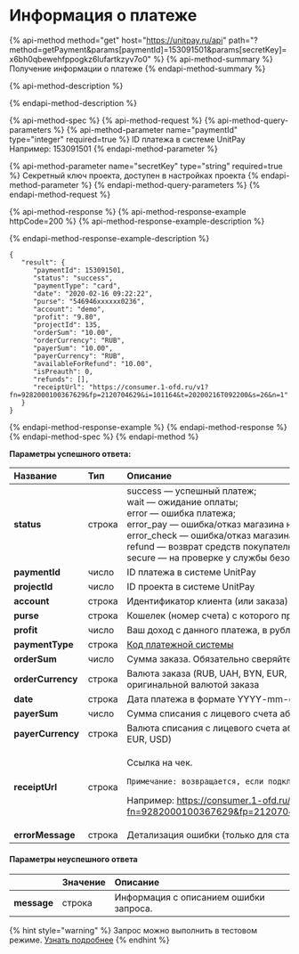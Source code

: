 # Информация о платеже

{% api-method method="get" host="https://unitpay.ru/api" path="?method=getPayment&params\[paymentId\]=153091501&params\[secretKey\]=x6bh0qbewehfppogkz6lufartkzyv7o0" %}
{% api-method-summary %}
Получение информации о платеже
{% endapi-method-summary %}

{% api-method-description %}

{% endapi-method-description %}

{% api-method-spec %}
{% api-method-request %}
{% api-method-query-parameters %}
{% api-method-parameter name="paymentId" type="integer" required=true %}
ID платежа в системе UnitPay  
Например: 153091501
{% endapi-method-parameter %}

{% api-method-parameter name="secretKey" type="string" required=true %}
Секретный ключ проекта, доступен в настройках проекта
{% endapi-method-parameter %}
{% endapi-method-query-parameters %}
{% endapi-method-request %}

{% api-method-response %}
{% api-method-response-example httpCode=200 %}
{% api-method-response-example-description %}

{% endapi-method-response-example-description %}

```
{
   "result": {
      "paymentId": 153091501,
      "status": "success",
      "paymentType": "card",
      "date": "2020-02-16 09:22:22",
      "purse": "546946xxxxxx0236",
      "account": "demo",
      "profit": "9.80",
      "projectId": 135,
      "orderSum": "10.00",
      "orderCurrency": "RUB",
      "payerSum": "10.00",
      "payerCurrency": "RUB",
      "availableForRefund": "10.00",
      "isPreauth": 0,
      "refunds": [],
      "receiptUrl": "https://consumer.1-ofd.ru/v1?fn=9282000100367629&fp=2120704629&i=101164&t=20200216T092200&s=26&n=1"
   }
}
```
{% endapi-method-response-example %}
{% endapi-method-response %}
{% endapi-method-spec %}
{% endapi-method %}

**Параметры успешного ответа:**

<table>
  <thead>
    <tr>
      <th style="text-align:left">&#x41D;&#x430;&#x437;&#x432;&#x430;&#x43D;&#x438;&#x435;</th>
      <th style="text-align:left">&#x422;&#x438;&#x43F;</th>
      <th style="text-align:left">&#x41E;&#x43F;&#x438;&#x441;&#x430;&#x43D;&#x438;&#x435;</th>
    </tr>
  </thead>
  <tbody>
    <tr>
      <td style="text-align:left"><b>status</b>
      </td>
      <td style="text-align:left">&#x441;&#x442;&#x440;&#x43E;&#x43A;&#x430;</td>
      <td style="text-align:left">success &#x2014; &#x443;&#x441;&#x43F;&#x435;&#x448;&#x43D;&#x44B;&#x439;
        &#x43F;&#x43B;&#x430;&#x442;&#x435;&#x436;;
        <br />wait &#x2014; &#x43E;&#x436;&#x438;&#x434;&#x430;&#x43D;&#x438;&#x435;
        &#x43E;&#x43F;&#x43B;&#x430;&#x442;&#x44B;;
        <br />error &#x2014; &#x43E;&#x448;&#x438;&#x431;&#x43A;&#x430; &#x43F;&#x43B;&#x430;&#x442;&#x435;&#x436;&#x430;;
        <br
        />error_pay &#x2014; &#x43E;&#x448;&#x438;&#x431;&#x43A;&#x430;/&#x43E;&#x442;&#x43A;&#x430;&#x437;
        &#x43C;&#x430;&#x433;&#x430;&#x437;&#x438;&#x43D;&#x430; &#x43D;&#x430;
        &#x441;&#x442;&#x430;&#x434;&#x438;&#x438; PAY, &#x432; &#x441;&#x442;&#x430;&#x442;&#x438;&#x441;&#x442;&#x438;&#x43A;&#x435;
        &#x43A;&#x430;&#x43A; &quot;&#x43D;&#x435;&#x437;&#x430;&#x432;&#x435;&#x440;&#x448;&#x435;&#x43D;&quot;;
        <br
        />error_check &#x2014; &#x43E;&#x448;&#x438;&#x431;&#x43A;&#x430;/&#x43E;&#x442;&#x43A;&#x430;&#x437;
        &#x43C;&#x430;&#x433;&#x430;&#x437;&#x438;&#x43D;&#x430; &#x43D;&#x430;
        &#x441;&#x442;&#x430;&#x434;&#x438;&#x438; CHECK, &#x432; &#x441;&#x442;&#x430;&#x442;&#x438;&#x441;&#x442;&#x438;&#x43A;&#x435;
        &#x43A;&#x430;&#x43A; &quot;&#x43E;&#x442;&#x43A;&#x43B;&#x43E;&#x43D;&#x435;&#x43D;&quot;;
        <br
        />refund &#x2014; &#x432;&#x43E;&#x437;&#x432;&#x440;&#x430;&#x442; &#x441;&#x440;&#x435;&#x434;&#x441;&#x442;&#x432;
        &#x43F;&#x43E;&#x43A;&#x443;&#x43F;&#x430;&#x442;&#x435;&#x43B;&#x44E;;
        <br
        />secure &#x2014; &#x43D;&#x430; &#x43F;&#x440;&#x43E;&#x432;&#x435;&#x440;&#x43A;&#x435;
        &#x443; &#x441;&#x43B;&#x443;&#x436;&#x431;&#x44B; &#x431;&#x435;&#x437;&#x43E;&#x43F;&#x430;&#x441;&#x43D;&#x43E;&#x441;&#x442;&#x438;
        &#x431;&#x430;&#x43D;&#x43A;&#x430;.</td>
    </tr>
    <tr>
      <td style="text-align:left"><b>paymentId</b> 
      </td>
      <td style="text-align:left">&#x447;&#x438;&#x441;&#x43B;&#x43E;</td>
      <td style="text-align:left">ID &#x43F;&#x43B;&#x430;&#x442;&#x435;&#x436;&#x430; &#x432; &#x441;&#x438;&#x441;&#x442;&#x435;&#x43C;&#x435;
        UnitPay</td>
    </tr>
    <tr>
      <td style="text-align:left"><b>projectId</b> 
      </td>
      <td style="text-align:left">&#x447;&#x438;&#x441;&#x43B;&#x43E;</td>
      <td style="text-align:left">ID &#x43F;&#x440;&#x43E;&#x435;&#x43A;&#x442;&#x430; &#x432; &#x441;&#x438;&#x441;&#x442;&#x435;&#x43C;&#x435;
        UnitPay</td>
    </tr>
    <tr>
      <td style="text-align:left"><b>account</b> 
      </td>
      <td style="text-align:left">&#x441;&#x442;&#x440;&#x43E;&#x43A;&#x430;</td>
      <td style="text-align:left">&#x418;&#x434;&#x435;&#x43D;&#x442;&#x438;&#x444;&#x438;&#x43A;&#x430;&#x442;&#x43E;&#x440;
        &#x43A;&#x43B;&#x438;&#x435;&#x43D;&#x442;&#x430; (&#x438;&#x43B;&#x438;
        &#x437;&#x430;&#x43A;&#x430;&#x437;&#x430;) &#x432; &#x441;&#x438;&#x441;&#x442;&#x435;&#x43C;&#x435;
        &#x43F;&#x430;&#x440;&#x442;&#x43D;&#x435;&#x440;&#x430;</td>
    </tr>
    <tr>
      <td style="text-align:left"><b>purse</b> 
      </td>
      <td style="text-align:left">&#x441;&#x442;&#x440;&#x43E;&#x43A;&#x430;</td>
      <td style="text-align:left">&#x41A;&#x43E;&#x448;&#x435;&#x43B;&#x435;&#x43A; (&#x43D;&#x43E;&#x43C;&#x435;&#x440;
        &#x441;&#x447;&#x435;&#x442;&#x430;) &#x441; &#x43A;&#x43E;&#x442;&#x43E;&#x440;&#x43E;&#x433;&#x43E;
        &#x43F;&#x440;&#x43E;&#x438;&#x437;&#x432;&#x43E;&#x434;&#x438;&#x43B;&#x430;&#x441;&#x44C;
        &#x43E;&#x43F;&#x43B;&#x430;&#x442;&#x430;</td>
    </tr>
    <tr>
      <td style="text-align:left"><b>profit</b>
      </td>
      <td style="text-align:left">&#x447;&#x438;&#x441;&#x43B;&#x43E;</td>
      <td style="text-align:left">&#x412;&#x430;&#x448; &#x434;&#x43E;&#x445;&#x43E;&#x434; &#x441; &#x434;&#x430;&#x43D;&#x43D;&#x43E;&#x433;&#x43E;
        &#x43F;&#x43B;&#x430;&#x442;&#x435;&#x436;&#x430;, &#x432; &#x440;&#x443;&#x431;&#x43B;&#x44F;&#x445;</td>
    </tr>
    <tr>
      <td style="text-align:left"><b>paymentType</b>
      </td>
      <td style="text-align:left">&#x441;&#x442;&#x440;&#x43E;&#x43A;&#x430;</td>
      <td style="text-align:left"><a href="../book-of-reference/payment-system-codes.md">&#x41A;&#x43E;&#x434; &#x43F;&#x43B;&#x430;&#x442;&#x435;&#x436;&#x43D;&#x43E;&#x439; &#x441;&#x438;&#x441;&#x442;&#x435;&#x43C;&#x44B;</a>
      </td>
    </tr>
    <tr>
      <td style="text-align:left"><b>orderSum</b>
      </td>
      <td style="text-align:left">&#x447;&#x438;&#x441;&#x43B;&#x43E;</td>
      <td style="text-align:left">&#x421;&#x443;&#x43C;&#x43C;&#x430; &#x437;&#x430;&#x43A;&#x430;&#x437;&#x430;.
        &#x41E;&#x431;&#x44F;&#x437;&#x430;&#x442;&#x435;&#x43B;&#x44C;&#x43D;&#x43E;
        &#x441;&#x432;&#x435;&#x440;&#x44F;&#x439;&#x442;&#x435; &#x434;&#x430;&#x43D;&#x43D;&#x43E;&#x435;
        &#x437;&#x43D;&#x430;&#x447;&#x435;&#x43D;&#x438;&#x435; &#x441; &#x43E;&#x440;&#x438;&#x433;&#x438;&#x43D;&#x430;&#x43B;&#x44C;&#x43D;&#x43E;&#x439;
        &#x441;&#x443;&#x43C;&#x43C;&#x43E;&#x439; &#x437;&#x430;&#x43A;&#x430;&#x437;&#x430;</td>
    </tr>
    <tr>
      <td style="text-align:left"><b>orderCurrency</b>
      </td>
      <td style="text-align:left">&#x441;&#x442;&#x440;&#x43E;&#x43A;&#x430;</td>
      <td style="text-align:left">&#x412;&#x430;&#x43B;&#x44E;&#x442;&#x430; &#x437;&#x430;&#x43A;&#x430;&#x437;&#x430;
        (RUB, UAH, BYN, EUR, USD). &#x41E;&#x431;&#x44F;&#x437;&#x430;&#x442;&#x435;&#x43B;&#x44C;&#x43D;&#x43E;
        &#x441;&#x432;&#x435;&#x440;&#x44F;&#x439;&#x442;&#x435; &#x434;&#x430;&#x43D;&#x43D;&#x43E;&#x435;
        &#x437;&#x43D;&#x430;&#x447;&#x435;&#x43D;&#x438;&#x435; &#x441; &#x43E;&#x440;&#x438;&#x433;&#x438;&#x43D;&#x430;&#x43B;&#x44C;&#x43D;&#x43E;&#x439;
        &#x432;&#x430;&#x43B;&#x44E;&#x442;&#x43E;&#x439; &#x437;&#x430;&#x43A;&#x430;&#x437;&#x430;</td>
    </tr>
    <tr>
      <td style="text-align:left"><b>date</b>
      </td>
      <td style="text-align:left">&#x441;&#x442;&#x440;&#x43E;&#x43A;&#x430;</td>
      <td style="text-align:left">&#x414;&#x430;&#x442;&#x430; &#x43F;&#x43B;&#x430;&#x442;&#x435;&#x436;&#x430;
        &#x432; &#x444;&#x43E;&#x440;&#x43C;&#x430;&#x442;&#x435; YYYY-mm-dd HH:ii:ss
        (&#x43D;&#x430;&#x43F;&#x440;&#x438;&#x43C;&#x435;&#x440; 2012-10-01 12:32:00)</td>
    </tr>
    <tr>
      <td style="text-align:left"><b>payerSum</b>
      </td>
      <td style="text-align:left">&#x447;&#x438;&#x441;&#x43B;&#x43E;</td>
      <td style="text-align:left">&#x421;&#x443;&#x43C;&#x43C;&#x430; &#x441;&#x43F;&#x438;&#x441;&#x430;&#x43D;&#x438;&#x44F;
        &#x441; &#x43B;&#x438;&#x446;&#x435;&#x432;&#x43E;&#x433;&#x43E; &#x441;&#x447;&#x435;&#x442;&#x430;
        &#x430;&#x431;&#x43E;&#x43D;&#x435;&#x43D;&#x442;&#x430;</td>
    </tr>
    <tr>
      <td style="text-align:left"><b>payerCurrency</b>
      </td>
      <td style="text-align:left">&#x441;&#x442;&#x440;&#x43E;&#x43A;&#x430;</td>
      <td style="text-align:left">&#x412;&#x430;&#x43B;&#x44E;&#x442;&#x430; &#x441;&#x43F;&#x438;&#x441;&#x430;&#x43D;&#x438;&#x44F;
        &#x441; &#x43B;&#x438;&#x446;&#x435;&#x432;&#x43E;&#x433;&#x43E; &#x441;&#x447;&#x435;&#x442;&#x430;
        &#x430;&#x431;&#x43E;&#x43D;&#x435;&#x43D;&#x442;&#x430; &#x43F;&#x43E;
        &#x441;&#x442;&#x430;&#x43D;&#x434;&#x430;&#x440;&#x442;&#x443; ISO 4217
        (RUB, UAH, BYN, EUR, USD)</td>
    </tr>
    <tr>
      <td style="text-align:left"><b>receiptUrl</b>
      </td>
      <td style="text-align:left">&#x441;&#x442;&#x440;&#x43E;&#x43A;&#x430;</td>
      <td style="text-align:left">
        <p>&#x421;&#x441;&#x44B;&#x43B;&#x43A;&#x430; &#x43D;&#x430; &#x447;&#x435;&#x43A;.</p>
        <p><code>&#x41F;&#x440;&#x438;&#x43C;&#x435;&#x447;&#x430;&#x43D;&#x438;&#x435;: &#x432;&#x43E;&#x437;&#x432;&#x440;&#x430;&#x449;&#x430;&#x435;&#x442;&#x441;&#x44F;, &#x435;&#x441;&#x43B;&#x438; &#x43F;&#x43E;&#x434;&#x43A;&#x43B;&#x44E;&#x447;&#x435;&#x43D;&#x430; &#x43A;&#x430;&#x441;&#x441;&#x430; &#x42E;&#x43D;&#x438;&#x442;.&#x427;&#x435;&#x43A;&#x438;, &#x410;&#x442;&#x43E;&#x43B; &#x438;&#x43B;&#x438; e-comm.</code>
        </p>
        <p>&#x41D;&#x430;&#x43F;&#x440;&#x438;&#x43C;&#x435;&#x440;: <a href="https://consumer.1-ofd.ru/v1?fn=9282000100367629&amp;fp=2120704629&amp;i=101164&amp;t=20200216T092200&amp;s=26&amp;n=1">https://consumer.1-ofd.ru/v1?fn=9282000100367629&amp;fp=2120704629&amp;i=101164&amp;t=20200216T092200&amp;s=26&amp;n=1</a>
        </p>
      </td>
    </tr>
    <tr>
      <td style="text-align:left"><b>errorMessage</b>
      </td>
      <td style="text-align:left">&#x441;&#x442;&#x440;&#x43E;&#x43A;&#x430;</td>
      <td style="text-align:left">&#x414;&#x435;&#x442;&#x430;&#x43B;&#x438;&#x437;&#x430;&#x446;&#x438;&#x44F;
        &#x43E;&#x448;&#x438;&#x431;&#x43A;&#x438; (&#x442;&#x43E;&#x43B;&#x44C;&#x43A;&#x43E;
        &#x434;&#x43B;&#x44F; &#x441;&#x442;&#x430;&#x442;&#x443;&#x441;&#x430;
        error)</td>
    </tr>
  </tbody>
</table>



#### Параметры неуспешного ответа

|  | Значение | Описание |
| :--- | :--- | :--- |
| **message** | строка | Информация с описанием ошибки запроса. |

{% hint style="warning" %}
Запрос можно выполнить в тестовом режиме. [Узнать подробнее](../other/test-api.md)
{% endhint %}


